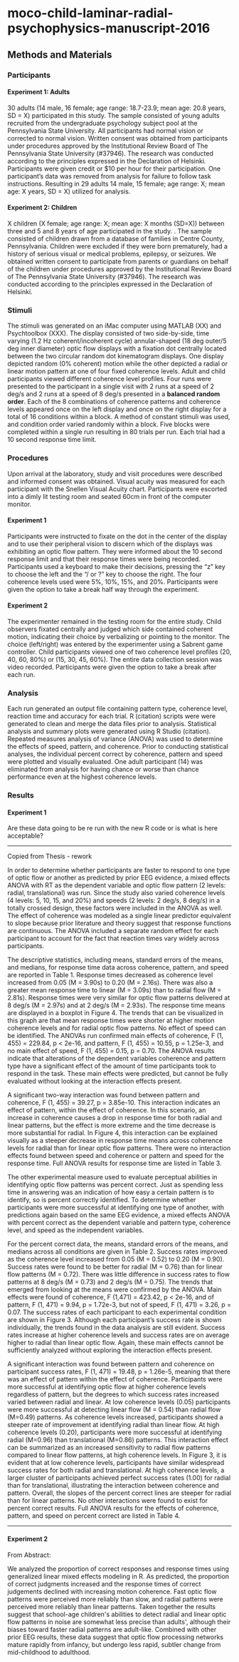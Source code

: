 # moco-child-laminar-radial-psychophysics-manuscript-2016

## Methods and Materials  
### Participants  

#### Experiment 1: Adults
30 adults (14 male, 16 female; age range: 18.7-23.9; mean age: 20.8 years, SD = X) participated in this study. The sample consisted of young adults recruited from the undergraduate psychology subject pool at the Pennsylvania State University. All participants had normal vision or corrected to normal vision. Written consent was obtained from participants under procedures approved by the Institutional Review Board of The Pennsylvania State University (#37946). The research was conducted according to the principles expressed in the Declaration of Helsinki. Participants were given credit or $10 per hour for their participation. One participant’s data was removed from analysis for failure to follow task instructions. Resulting in 29 adults 14 male, 15 female; age range: X; mean age: X years, SD = X) utilized for analysis.

#### Experiment 2: Children

X children (X  female; age range: X; mean age: X months (SD=X)) between three and 5 and 8 years of age participated in the study. . The sample consisted of children drawn from a database of families in Centre County, Pennsylvania. Children were excluded if they were born prematurely, had a history of serious visual or medical problems, epilepsy, or seizures. We obtained written consent to participate from parents or guardians on behalf of the children under procedures approved by the Institutional Review Board of The Pennsylvania State University (#37946). The research was conducted according to the principles expressed in the Declaration of Helsinki.

### Stimuli

The stimuli was generated on an iMac computer using MATLAB (XX) and Psychtoolbox (XXX). The display consisted of two side-by-side, time varying (1.2 Hz coherent/incoherent cycle) annular-shaped (18 deg outer/5 deg inner diameter) optic flow displays with a fixation dot centrally located between the two circular random dot kinematogram displays. One display depicted random (0% coherent) motion while the other depicted a radial or linear motion pattern at one of four fixed coherence levels. Adult and child participants viewed different coherence level profiles. Four runs were presented to the participant in a single visit with 2 runs at a speed of 2 deg/s and 2 runs at a speed of 8 deg/s presented in a **balanced random order**. Each of the 8 combinations of coherence patterns and coherence levels appeared once on the left display and once on the right display for a total of 16 conditions within a block. A method of constant stimuli was used, and condition order varied randomly within a block. Five blocks were completed within a single run resulting in 80 trials per run. Each trial had a 10 second response time limit.

### Procedures

Upon arrival at the laboratory, study and visit procedures were described and informed consent was obtained. Visual acuity was measured for each participant with the Snellen Visual Acuity chart. Participants were escorted into a dimly lit testing room and seated 60cm in front of the computer monitor. 

#### Experiment 1
Participants were instructed to fixate on the dot in the center of the display and to use their peripheral vision to discern which of the displays was exhibiting an optic flow pattern. They were informed about the 10 second response limit and that their response times were being recorded. Participants used a keyboard to make their decisions, pressing the “z” key to choose the left and the “/ or ?” key to choose the right. The four coherence levels used were 5%, 10%, 15%, and 20%. Participants were given the option to take a break half way through the experiment. 

#### Experiment 2
The experimenter remained in the testing room for the entire study.  Child observers fixated centrally and judged which side contained coherent motion, indicating their choice by verbalizing or pointing to the monitor. The choice (left/right) was entered by the experimenter using a Sabrent game controller. Child participants viewed one of two coherence level profiles (20, 40, 60, 80%) or (15, 30, 45, 60%). The entire data collection session was video recorded. Participants were given the option to take a break after each run.

### Analysis

Each run generated an output file containing pattern type, coherence level, reaction time and accuracy for each trial. R (citation) scripts were were generated to clean and merge the data files prior to analysis. Statistical analysis and summary plots were generated using R Studio (citation). Repeated measures analysis of variance (ANOVA) was used to determine the effects of speed, pattern, and coherence. Prior to conducting statistical analyses, the individual percent correct by coherence, pattern and speed were plotted and visually evaluated. One adult participant (14) was eliminated from analysis for having chance or worse than chance performance even at the highest coherence levels.

### Results

#### Experiment 1

Are these data going to be re run with the new R code or is what is here acceptable?  
____  
Copied from Thesis -  rework  
  
In order to determine whether participants are faster to respond to one type of optic flow or another as predicted by prior EEG evidence, a mixed effects ANOVA with RT as the dependent variable and optic flow pattern (2 levels: radial, translational) was run. Since the study also varied coherence levels (4 levels: 5, 10, 15, and 20%) and speeds (2 levels: 2 deg/s, 8 deg/s) in a totally crossed design, these factors were included in the ANOVA as well. The effect of coherence was modeled as a single linear predictor equivalent to slope because prior literature and theory suggest that response functions are continuous. The ANOVA included a separate
random effect for each participant to account for the fact that reaction times vary widely across participants.  

The descriptive statistics, including means, standard errors of the means, and medians, for response time data across coherence, pattern, and speed are reported in Table 1. Response times decreased as coherence level increased from 0.05 (M = 3.90s) to 0.20 (M = 2.16s). There was also a greater mean response time to linear (M = 3.09s) than to radial flow (M = 2.81s). Response times were very similar for optic flow patterns delivered at 8 deg/s (M = 2.97s) and at 2 deg/s (M = 2.93s). The response time means are displayed in a boxplot in Figure 4. The trends that can be visualized in this graph are that mean response times were shorter at higher motion coherence levels and for radial optic flow patterns. No effect of speed can be identified. The ANOVAs run confirmed main effects of coherence, F (1, 455) = 229.84, p < 2e-16, and pattern, F (1, 455) = 10.55, p = 1.25e-3, and no main effect of speed, F (1, 455) = 0.15, p = 0.70. The ANOVA results indicate that alterations of the dependent variables coherence and pattern type have a significant
effect of the amount of time participants took to respond in the task. These main effects were predicted, but cannot be fully evaluated without looking at the interaction effects present.  

A significant two-way interaction was found between pattern and coherence, F (1, 455) = 39.27, p = 3.85e-10. This interaction indicates an effect of pattern, within the effect of coherence. In this scenario, an increase in coherence causes a drop in response time for both radial and linear patterns, but the effect is more extreme and the time decrease is more substantial for radial. In Figure 4, this interaction can be explained visually as a steeper decrease in response time means across coherence levels for radial than for linear optic flow patterns. There were no interaction effects found between speed and coherence or pattern and speed for the response time. Full ANOVA results for response time are listed in Table 3.  

The other experimental measure used to evaluate perceptual abilities in identifying optic flow patterns was percent correct. Just as spending less time in answering was an indication of how easy a certain pattern is to identify, so is percent correctly identified. To determine whether participants were more successful at identifying one type of another, with predictions again based on the same EEG evidence, a mixed effects ANOVA with percent correct as the dependent variable and pattern type, coherence level, and speed as the independent variables.  

For the percent correct data, the means, standard errors of the means, and medians across all conditions are given in Table 2. Success rates improved as the coherence level increased from 0.05 (M = 0.52) to 0.20 (M = 0.90). Success rates were found to be better for radial (M = 0.76) than for linear flow patterns (M = 0.72). There was little difference in success rates to flow patterns at 8 deg/s (M = 0.73) and 2 deg/s (M = 0.75). The trends that emerged from looking at the means were confirmed by the ANOVA. Main effects were found of coherence, F (1,471) = 423.42, p < 2e-16, and of pattern, F (1, 471) = 9.94, p = 1.72e-3, but not of speed, F (1, 471) = 3.26, p = 0.07. The success rates of each participant to each experimental condition are shown in Figure 3. Although each participant’s success rate is shown individually, the trends found in the data analysis are still evident. Success rates increase at higher coherence levels and success rates are on average higher to radial than linear optic flow. Again, these main effects cannot be sufficiently analyzed without exploring the interaction effects present.  

A significant interaction was found between pattern and coherence on participant success rates, F (1, 471) = 19.48, p = 1.26e-5, meaning that there was an effect of pattern within the effect of coherence. Participants were more successful at identifying optic flow at higher coherence levels regardless of pattern, but the degrees to which success rates increased varied between radial and linear. At low coherence levels (0.05) participants were more successful at detecting linear flow (M = 0.54) than radial flow (M=0.49) patterns. As coherence levels increased, participants showed a steeper rate of improvement at identifying radial than linear flow. At high coherence levels (0.20), participants were more successful at identifying radial (M=0.96) than translational (M=0.86) patterns. This interaction effect can be summarized as an increased sensitivity to radial flow patterns compared to linear flow patterns, at high coherence levels. In Figure 3, it is evident that at low coherence levels, participants have similar widespread success rates for both radial and translational. At high coherence levels, a larger cluster of
participants achieved perfect success rates (1.00) for radial than for translational, illustrating the interaction between coherence and pattern. Overall, the slopes of the percent correct lines are steeper for radial than for linear patterns. No other interactions were found to exist for percent correct results. Full ANOVA results for the effects of coherence, pattern, and speed on percent
correct are listed in Table 4.
____
#### Experiment 2


From Abstract:

We analyzed the proportion of correct responses and response times using generalized linear mixed effects modeling in R. As predicted, the proportion of correct judgments increased and the response times of correct judgements declined with increasing motion coherence. Fast optic flow patterns were perceived more reliably than slow, and radial patterns were perceived more reliably than linear patterns. Taken together the results suggest that school-age children's abilities to detect radial and linear optic flow patterns in noise are somewhat less precise than adults', although their biases toward faster radial patterns are adult-like. Combined with other prior EEG results, these data suggest that optic flow processing networks mature rapidly from infancy, but undergo less rapid, subtler change from mid-childhood to adulthood.
